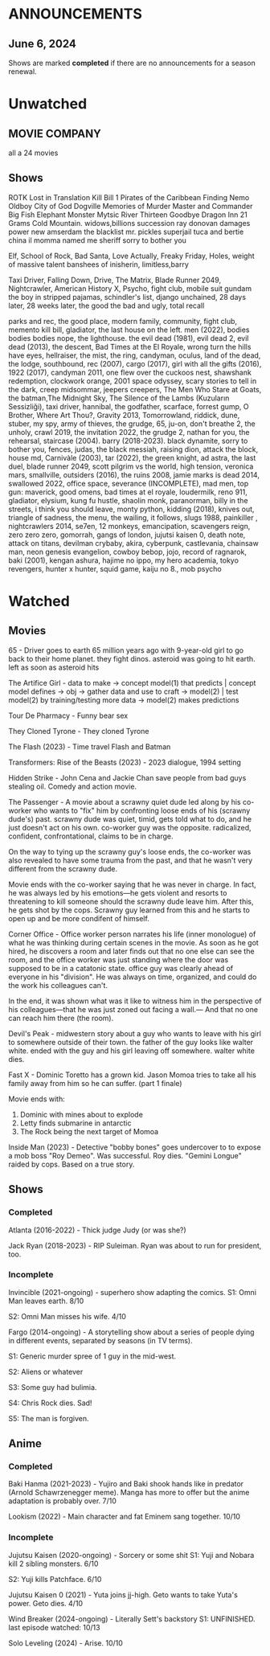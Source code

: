 # ANNOUNCEMENTS

## June 6, 2024

Shows are marked **completed** if there are no announcements for a season renewal.
# Unwatched

## MOVIE COMPANY

all a 24 movies

## Shows

ROTK
Lost in Translation
Kill Bill 1
Pirates of the Caribbean
Finding Nemo
Oldboy
City of God
Dogville
Memories of Murder
Master and Commander
Big Fish
Elephant
Monster
Mytsic River
Thirteen
Goodbye Dragon Inn
21 Grams
Cold Mountain. widows,billions
succession
ray donovan
damages
power
new amserdam
the blacklist
mr. pickles
superjail
tuca and bertie
china il
momma named me sheriff
sorry to bother you

Elf, School of Rock, Bad Santa, Love Actually, Freaky Friday, Holes,
weight of massive talent
banshees of inisherin, limitless,barry

Taxi Driver, Falling Down, Drive, The Matrix, Blade Runner 2049, Nightcrawler, American History X, Psycho, fight club, mobile suit gundam
the boy in stripped pajamas, schindler's list, django unchained, 28 days later, 28 weeks later, the good the bad and ugly, total recall


parks and rec, the good place, modern family, community, fight club, memento
kill bill, gladiator, the last house on the left. men (2022), bodies bodies bodies nope, the lighthouse. the evil dead (1981), evil dead 2, evil dead (2013), the descent, Bad Times at the El Royale, wrong turn the hills have eyes, hellraiser, the mist, the ring, candyman, oculus, land of the dead, the lodge, southbound, rec (2007), cargo (2017), girl with all the gifts (2016), 1922 (2017), candyman 2011, one flew over the cuckoos nest, shawshank redemption, clockwork orange, 2001 space odyssey, scary stories to tell in the dark, creep midsommar, jeepers creepers, The Men Who Stare at Goats, the batman,The Midnight Sky, The Silence of the Lambs (Kuzuların Sessizliği), taxi driver, hannibal, the godfather, scarface, forrest gump, O Brother, Where Art Thou?, Gravity 2013, Tomorrowland, riddick, dune, stuber, my spy, army of thieves, the grudge, 65, ju-on, don't breathe 2, the unholy, crawl 2019, the invitation 2022, the grudge 2, nathan for you, the rehearsal, staircase (2004). barry (2018-2023). black dynamite, sorry to bother you, fences, judas, the black messiah, raising dion, attack the block, house md, Carnivàle (2003), tar (2022), the green knight, ad astra, the last duel, blade runner 2049, scott pilgrim vs the world, high tension, veronica mars, smallville, outsiders (2016), the ruins 2008, jamie marks is dead 2014, swallowed 2022, office space, severance (INCOMPLETE), mad men, top gun: maverick, good omens, bad times at el royale, loudermilk, reno 911, gladiator, elysium, kung fu hustle, shaolin monk, paranorman, billy in the streets, i think you should leave, monty python, kidding (2018), knives out, triangle of sadness, the menu, the wailing, it follows, slugs 1988, painkiller , nightcrawlers 2014, se7en, 12 monkeys, emancipation, scavengers reign, zero zero zero, gomorrah,  gangs of london, jujutsi kaisen 0, death note, attack on titans, devilman crybaby, akira, cyberpunk, castlevania, chainsaw man, neon genesis evangelion, cowboy bebop, jojo, record of ragnarok, baki (2001), kengan ashura, hajime no ippo, my hero academia, tokyo revengers, hunter x hunter, squid game, kaiju no 8., mob psycho



# Watched

## Movies

65 - Driver goes to earth 65 million years ago with 9-year-old girl to go back to their home planet. they fight dinos. asteroid was going to hit earth. left as soon as asteroid hits

The Artifice Girl - data to make -> concept model(1) that predicts |
concept model defines -> obj -> gather data and use to craft -> model(2) | 
test model(2) by training/testing more data -> model(2) makes predictions

Tour De Pharmacy - Funny bear sex

They Cloned Tyrone - They cloned Tyrone

The Flash (2023) - Time travel Flash and Batman

Transformers: Rise of the Beasts (2023) - 2023 dialogue, 1994 setting

Hidden Strike - John Cena and Jackie Chan save people from bad guys stealing oil. Comedy and action movie.

The Passenger - A movie about a scrawny quiet dude led along by his co-worker who wants to "fix" him by confronting loose ends of his (scrawny dude's) past. scrawny dude was quiet, timid, gets told what to do, and he just doesn't act on his own. co-worker guy was the opposite. radicalized, confident, confrontational, claims to be in charge. 

On the way to tying up the scrawny guy's loose ends, the co-worker was also revealed to have some trauma from the past, and that he wasn't very different from the scrawny dude. 

Movie ends with the co-worker saying that he was never in charge. In fact, he was always led by his emotions—he gets violent and resorts to threatening to kill someone should the scrawny dude leave him. After this, he gets shot by the cops. Scrawny guy learned from this and he starts to open up and be more condifent of himself.

Corner Office - Office worker person narrates his life (inner monologue) of what he was thinking during certain scenes in the movie. As soon as he got hired, he discovers a room and later finds out that no one else can see the room, and the office worker was just standing where the door was supposed to be in a catatonic state. office guy was clearly ahead of everyone in his "division". He was always on time, organized, and could do the work his colleagues can't. 

In the end, it was shown what was it like to witness him in the perspective of his colleagues—that he was just zoned out facing a wall.— And that no one can reach him there (the room).


Devil's Peak - midwestern story about a guy who wants to leave with his girl to somewhere outside of their town. the father of the guy looks like walter white. ended with the guy and his girl leaving off somewhere. walter white dies.

Fast X - Dominic Toretto has a grown kid. Jason Momoa tries to take all his family away from him so he can suffer. (part 1 finale)

Movie ends with: 
1. Dominic with mines about to explode
2. Letty finds submarine in antarctic
3. The Rock being the next target of Momoa

Inside Man (2023) - Detective "bobby bones" goes undercover to to expose a mob boss "Roy Demeo". Was successful. Roy dies. "Gemini Longue" raided by cops. Based on a true story.

## Shows


### Completed

Atlanta (2016-2022) - Thick judge Judy (or was she?)

Jack Ryan (2018-2023) - RIP Suleiman. Ryan was about to run for president, too.


### Incomplete

Invincible (2021-ongoing) - superhero show adapting the comics.
S1: Omni Man leaves earth.
8/10

S2: Omni Man misses his wife. 
4/10

Fargo (2014-ongoing) - A storytelling show about a series of people dying in different events, separated by seasons (in TV terms).

S1: Generic murder spree of 1 guy in the mid-west.

S2: Aliens or whatever

S3: Some guy had bulimia.

S4: Chris Rock dies. Sad!

S5: The man is forgiven.
## Anime 

### Completed

Baki Hanma (2021-2023) - Yujiro and Baki shook hands like in predator (Arnold Schawrzenegger meme). Manga has more to offer but the anime adaptation is probably over. 
7/10

Lookism (2022) - Main character and fat Eminem sang together. 
10/10

### Incomplete

Jujutsu Kaisen (2020-ongoing) - Sorcery or some shit
S1: Yuji and Nobara kill 2 sibling monsters. 
6/10

S2: Yuji kills Patchface. 
6/10

Jujutsu Kaisen 0 (2021) - Yuta joins jj-high. Geto wants to take Yuta's power. Geto dies. 
4/10

Wind Breaker (2024-ongoing) - Literally Sett's backstory
S1: UNFINISHED. 
last episode watched: 10/13

Solo Leveling (2024) - Arise.
10/10
